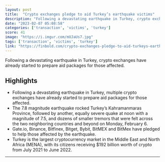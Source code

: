 ```yaml
---
layout: post
title:  "Crypto exchanges pledge to aid Turkey’s earthquake victims"
description: "Following a devastating earthquake in Turkey, crypto exchanges have already started to prepare aid packages for those affected."
date: "2023-02-07 05:08:58"
categories: ['transaction', 'victims', 'turkey']
score: 41
image: "https://i.imgur.com/mUJaUs7.jpg"
tags: ['transaction', 'victims', 'turkey']
link: "https://finbold.com/crypto-exchanges-pledge-to-aid-turkeys-earthquake-victims/"
---
```


Following a devastating earthquake in Turkey, crypto exchanges have already started to prepare aid packages for those affected.

## Highlights

- Following a devastating earthquake in Turkey, multiple crypto exchanges have already started to prepare aid packages for those affected.
- The 7.8 magnitude earthquake rocked Turkey’s Kahramanmaras Province, followed by another, equally severe quake at noon with a magnitude of 7.5, and dozens of smaller tremors that were felt across the two neighboring countries and beyond on Monday, February 6.
- Gate.io, Binance, Bitfinex, Bitget, Bybit, BitMEX and BitMex have pledged to help those affected by the earthquake.
- Turkey is the largest cryptocurrency market in the Middle East and North Africa (MENA), with its citizens receiving $192 billion worth of crypto from July 2021 to June 2022.

---
